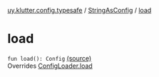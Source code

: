 [uy.klutter.config.typesafe](../index.md) / [StringAsConfig](index.md) / [load](.)


# load
<code>fun load(): Config</code> [(source)](https://github.com/kohesive/klutter/blob/master/config-typesafe-jdk6/src/main/kotlin/uy/klutter/config/typesafe/ConfigLoading.kt#L169)<br/>Overrides [ConfigLoader.load](../-config-loader/load.md)


